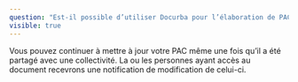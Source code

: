 ```yaml
---
question: "Est-il possible d’utiliser Docurba pour l’élaboration de PAC complémentaire? (Mise à jour de PAC existants)."
visible: true
---
```

Vous pouvez continuer à mettre à jour votre PAC même une fois qu’il a été partagé avec une collectivité. La ou les personnes ayant accès au document recevrons une notification de modification de celui-ci. 

